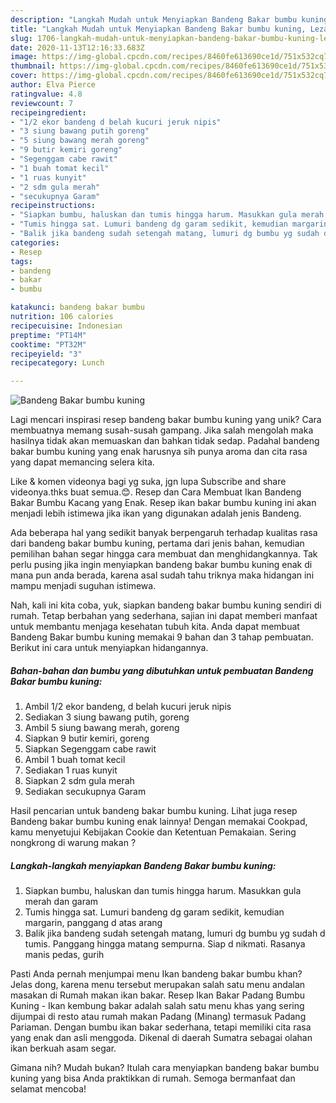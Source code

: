 ```yaml
---
description: "Langkah Mudah untuk Menyiapkan Bandeng Bakar bumbu kuning, Lezat"
title: "Langkah Mudah untuk Menyiapkan Bandeng Bakar bumbu kuning, Lezat"
slug: 1706-langkah-mudah-untuk-menyiapkan-bandeng-bakar-bumbu-kuning-lezat
date: 2020-11-13T12:16:33.683Z
image: https://img-global.cpcdn.com/recipes/8460fe613690ce1d/751x532cq70/bandeng-bakar-bumbu-kuning-foto-resep-utama.jpg
thumbnail: https://img-global.cpcdn.com/recipes/8460fe613690ce1d/751x532cq70/bandeng-bakar-bumbu-kuning-foto-resep-utama.jpg
cover: https://img-global.cpcdn.com/recipes/8460fe613690ce1d/751x532cq70/bandeng-bakar-bumbu-kuning-foto-resep-utama.jpg
author: Elva Pierce
ratingvalue: 4.8
reviewcount: 7
recipeingredient:
- "1/2 ekor bandeng d belah kucuri jeruk nipis"
- "3 siung bawang putih goreng"
- "5 siung bawang merah goreng"
- "9 butir kemiri goreng"
- "Segenggam cabe rawit"
- "1 buah tomat kecil"
- "1 ruas kunyit"
- "2 sdm gula merah"
- "secukupnya Garam"
recipeinstructions:
- "Siapkan bumbu, haluskan dan tumis hingga harum. Masukkan gula merah dan garam"
- "Tumis hingga sat. Lumuri bandeng dg garam sedikit, kemudian margarin, panggang d atas arang"
- "Balik jika bandeng sudah setengah matang, lumuri dg bumbu yg sudah d tumis. Panggang hingga matang sempurna. Siap d nikmati. Rasanya manis pedas, gurih"
categories:
- Resep
tags:
- bandeng
- bakar
- bumbu

katakunci: bandeng bakar bumbu 
nutrition: 106 calories
recipecuisine: Indonesian
preptime: "PT14M"
cooktime: "PT32M"
recipeyield: "3"
recipecategory: Lunch

---
```



![Bandeng Bakar bumbu kuning](https://img-global.cpcdn.com/recipes/8460fe613690ce1d/751x532cq70/bandeng-bakar-bumbu-kuning-foto-resep-utama.jpg)

Lagi mencari inspirasi resep bandeng bakar bumbu kuning yang unik? Cara membuatnya memang susah-susah gampang. Jika salah mengolah maka hasilnya tidak akan memuaskan dan bahkan tidak sedap. Padahal bandeng bakar bumbu kuning yang enak harusnya sih punya aroma dan cita rasa yang dapat memancing selera kita.

Like &amp; komen videonya bagi yg suka, jgn lupa Subscribe and share videonya.thks buat semua.😊. Resep dan Cara Membuat Ikan Bandeng Bakar Bumbu Kacang yang Enak. Resep ikan bakar bumbu kuning ini akan menjadi lebih istimewa jika ikan yang digunakan adalah jenis Bandeng.

Ada beberapa hal yang sedikit banyak berpengaruh terhadap kualitas rasa dari bandeng bakar bumbu kuning, pertama dari jenis bahan, kemudian pemilihan bahan segar hingga cara membuat dan menghidangkannya. Tak perlu pusing jika ingin menyiapkan bandeng bakar bumbu kuning enak di mana pun anda berada, karena asal sudah tahu triknya maka hidangan ini mampu menjadi suguhan istimewa.


Nah, kali ini kita coba, yuk, siapkan bandeng bakar bumbu kuning sendiri di rumah. Tetap berbahan yang sederhana, sajian ini dapat memberi manfaat untuk membantu menjaga kesehatan tubuh kita. Anda dapat membuat Bandeng Bakar bumbu kuning memakai 9 bahan dan 3 tahap pembuatan. Berikut ini cara untuk menyiapkan hidangannya.

<!--inarticleads1-->

##### Bahan-bahan dan bumbu yang dibutuhkan untuk pembuatan Bandeng Bakar bumbu kuning:

1. Ambil 1/2 ekor bandeng, d belah kucuri jeruk nipis
1. Sediakan 3 siung bawang putih, goreng
1. Ambil 5 siung bawang merah, goreng
1. Siapkan 9 butir kemiri, goreng
1. Siapkan Segenggam cabe rawit
1. Ambil 1 buah tomat kecil
1. Sediakan 1 ruas kunyit
1. Siapkan 2 sdm gula merah
1. Sediakan secukupnya Garam


Hasil pencarian untuk bandeng bakar bumbu kuning. Lihat juga resep Bandeng bakar bumbu kuning enak lainnya! Dengan memakai Cookpad, kamu menyetujui Kebijakan Cookie dan Ketentuan Pemakaian. Sering nongkrong di warung makan ? 

<!--inarticleads2-->

##### Langkah-langkah menyiapkan Bandeng Bakar bumbu kuning:

1. Siapkan bumbu, haluskan dan tumis hingga harum. Masukkan gula merah dan garam
1. Tumis hingga sat. Lumuri bandeng dg garam sedikit, kemudian margarin, panggang d atas arang
1. Balik jika bandeng sudah setengah matang, lumuri dg bumbu yg sudah d tumis. Panggang hingga matang sempurna. Siap d nikmati. Rasanya manis pedas, gurih


Pasti Anda pernah menjumpai menu Ikan bandeng bakar bumbu khan? Jelas dong, karena menu tersebut merupakan salah satu menu andalan masakan di Rumah makan ikan bakar. Resep Ikan Bakar Padang Bumbu Kuning - Ikan kembung bakar adalah salah satu menu khas yang sering dijumpai di resto atau rumah makan Padang (Minang) termasuk Padang Pariaman. Dengan bumbu ikan bakar sederhana, tetapi memiliki cita rasa yang enak dan asli menggoda. Dikenal di daerah Sumatra sebagai olahan ikan berkuah asam segar. 

Gimana nih? Mudah bukan? Itulah cara menyiapkan bandeng bakar bumbu kuning yang bisa Anda praktikkan di rumah. Semoga bermanfaat dan selamat mencoba!
